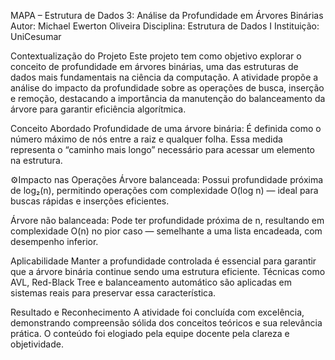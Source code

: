 MAPA – Estrutura de Dados 3: Análise da Profundidade em Árvores Binárias
Autor: Michael Ewerton Oliveira Disciplina: Estrutura de Dados I Instituição: UniCesumar

Contextualização do Projeto
Este projeto tem como objetivo explorar o conceito de profundidade em árvores binárias, uma das estruturas de dados mais fundamentais na ciência da computação. A atividade propõe a análise do impacto da profundidade sobre as operações de busca, inserção e remoção, destacando a importância da manutenção do balanceamento da árvore para garantir eficiência algorítmica.

Conceito Abordado
Profundidade de uma árvore binária: É definida como o número máximo de nós entre a raiz e qualquer folha. Essa medida representa o “caminho mais longo” necessário para acessar um elemento na estrutura.

⚙Impacto nas Operações
Árvore balanceada: Possui profundidade próxima de log₂(n), permitindo operações com complexidade O(log n) — ideal para buscas rápidas e inserções eficientes.

Árvore não balanceada: Pode ter profundidade próxima de n, resultando em complexidade O(n) no pior caso — semelhante a uma lista encadeada, com desempenho inferior.

Aplicabilidade
Manter a profundidade controlada é essencial para garantir que a árvore binária continue sendo uma estrutura eficiente. Técnicas como AVL, Red-Black Tree e balanceamento automático são aplicadas em sistemas reais para preservar essa característica.

Resultado e Reconhecimento
A atividade foi concluída com excelência, demonstrando compreensão sólida dos conceitos teóricos e sua relevância prática. O conteúdo foi elogiado pela equipe docente pela clareza e objetividade.
